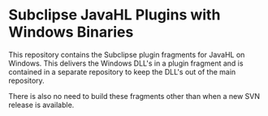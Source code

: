# Subclipse JavaHL Plugins with Windows Binaries

This repository contains the Subclipse plugin fragments for JavaHL on Windows.
This delivers the Windows DLL's in a plugin fragment and is contained in a
separate repository to keep the DLL's out of the main repository.

There is also no need to build these fragments other than when a new SVN
release is available.
